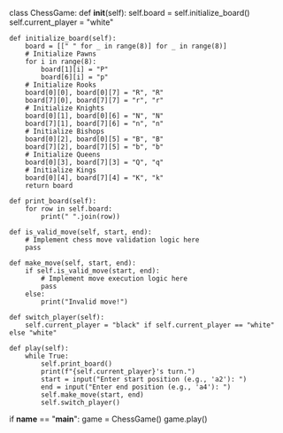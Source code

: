 class ChessGame:
    def __init__(self):
        self.board = self.initialize_board()
        self.current_player = "white"

    def initialize_board(self):
        board = [[" " for _ in range(8)] for _ in range(8)]
        # Initialize Pawns
        for i in range(8):
            board[1][i] = "P"
            board[6][i] = "p"
        # Initialize Rooks
        board[0][0], board[0][7] = "R", "R"
        board[7][0], board[7][7] = "r", "r"
        # Initialize Knights
        board[0][1], board[0][6] = "N", "N"
        board[7][1], board[7][6] = "n", "n"
        # Initialize Bishops
        board[0][2], board[0][5] = "B", "B"
        board[7][2], board[7][5] = "b", "b"
        # Initialize Queens
        board[0][3], board[7][3] = "Q", "q"
        # Initialize Kings
        board[0][4], board[7][4] = "K", "k"
        return board

    def print_board(self):
        for row in self.board:
            print(" ".join(row))

    def is_valid_move(self, start, end):
        # Implement chess move validation logic here
        pass

    def make_move(self, start, end):
        if self.is_valid_move(start, end):
            # Implement move execution logic here
            pass
        else:
            print("Invalid move!")

    def switch_player(self):
        self.current_player = "black" if self.current_player == "white" else "white"

    def play(self):
        while True:
            self.print_board()
            print(f"{self.current_player}'s turn.")
            start = input("Enter start position (e.g., 'a2'): ")
            end = input("Enter end position (e.g., 'a4'): ")
            self.make_move(start, end)
            self.switch_player()

if __name__ == "__main__":
    game = ChessGame()
    game.play()
